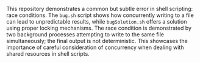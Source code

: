 This repository demonstrates a common but subtle error in shell scripting: race conditions.  The `bug.sh` script shows how concurrently writing to a file can lead to unpredictable results, while `bugSolution.sh` offers a solution using proper locking mechanisms.  The race condition is demonstrated by two background processes attempting to write to the same file simultaneously; the final output is not deterministic. This showcases the importance of careful consideration of concurrency when dealing with shared resources in shell scripts.